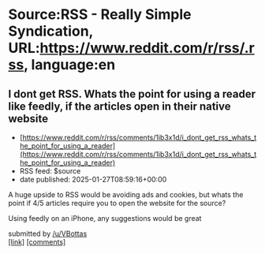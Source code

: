# Source:RSS - Really Simple Syndication, URL:https://www.reddit.com/r/rss/.rss, language:en

## I dont get RSS. Whats the point for using a reader like feedly, if the articles open in their native website
 - [https://www.reddit.com/r/rss/comments/1ib3x1d/i_dont_get_rss_whats_the_point_for_using_a_reader](https://www.reddit.com/r/rss/comments/1ib3x1d/i_dont_get_rss_whats_the_point_for_using_a_reader)
 - RSS feed: $source
 - date published: 2025-01-27T08:59:16+00:00

<!-- SC_OFF --><div class="md"><p>A huge upside to RSS would be avoiding ads and cookies, but whats the point if 4/5 articles require you to open the website for the source?</p> <p>Using feedly on an iPhone, any suggestions would be great </p> </div><!-- SC_ON --> &#32; submitted by &#32; <a href="https://www.reddit.com/user/VBottas"> /u/VBottas </a> <br/> <span><a href="https://www.reddit.com/r/rss/comments/1ib3x1d/i_dont_get_rss_whats_the_point_for_using_a_reader/">[link]</a></span> &#32; <span><a href="https://www.reddit.com/r/rss/comments/1ib3x1d/i_dont_get_rss_whats_the_point_for_using_a_reader/">[comments]</a></span>


